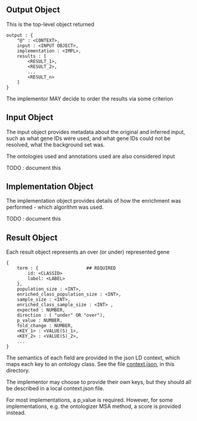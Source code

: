 
## Output Object

This is the top-level object returned

    output : {
        "@" : <CONTEXT>,
        input : <INPUT OBJECT>,
        implementation : <IMPL>,
        results : [
            <RESULT_1>,
            <RESULT_2>,
            ...
            <RESULT_n>
        ]
    }

The implementor MAY decide to order the results via some criterion

## Input Object

The input object provides metadata about the original and inferred
input, such as what gene IDs were used, and what gene IDs could not be
resolved, what the background set was.

The ontologies used and annotations used are also considered input

TODO : document this

## Implementation Object

The implementation object provides details of how the enrichment was
performed - which algorithm was used.

TODO : document this

## Result Object

Each result object represents an over (or under) represented gene

    {
        term : {                  ## REQUIRED
            id: <CLASSID>
            label: <LABEL>
        },              
        population_size : <INT>,  
        enriched_class_population_size : <INT>, 
        sample_size : <INT>,      
        enriched_class_sample_size : <INT> ,
        expected : NUMBER, 
        direction : ( "under" OR "over"),
        p_value : NUMBER,
        fold_change : NUMBER,
        <KEY_1> : <VALUE(S)_1>,
        <KEY_2> : <VALUE(S)_2>,
        ...
    }

The semantics of each field are provided in the json LD context, which
maps each key to an ontology class. See the file
[context.json](context.json), in this directory.

The implementor may choose to provide their own keys, but they should
all be described in a local context.json file.

For most implementations, a p_value is required. However, for some
implementations, e.g. the ontologizer MSA method, a score is provided
instead.